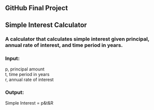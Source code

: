 <h2>GitHub Final Project</h2>
<h2>Simple Interest Calculator</h2>
<h3>A calculator that calculates simple interest given principal, annual rate of interest, and time period in years.</h3>
<h3>Input:</h3>
   p, principal amount <br>
   t, time period in years <br>
   r, annual rate of interest 
   
<h3>Output:</h3>

   Simple Interest = p&t&R
